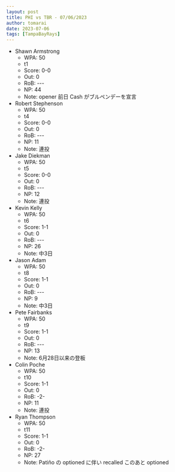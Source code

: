 ```yaml
---
layout: post
title: PHI vs TBR - 07/06/2023
author: tomarai
date: 2023-07-06
tags: [TampaBayRays]
---
```


* Shawn Armstrong
	- WPA: 50
	- t1
	- Score: 0-0
	- Out: 0
	- RoB: ---
	- NP: 44
	- Note: opener 前日 Cash がブルペンデーを宣言
* Robert Stephenson
	- WPA: 50
	- t4
	- Score: 0-0
	- Out: 0
	- RoB: ---
	- NP: 11
	- Note: 連投
* Jake Diekman
	- WPA: 50
	- t5
	- Score: 0-0
	- Out: 0
	- RoB: ---
	- NP: 12
	- Note: 連投
* Kevin Kelly
	- WPA: 50
	- t6
	- Score: 1-1
	- Out: 0
	- RoB: ---
	- NP: 26
	- Note: 中3日
* Jason Adam
	- WPA: 50
	- t8
	- Score: 1-1
	- Out: 0
	- RoB: ---
	- NP: 9
	- Note: 中3日
* Pete Fairbanks
	- WPA: 50
	- t9
	- Score: 1-1
	- Out: 0
	- RoB: ---
	- NP: 13
	- Note: 6月28日以来の登板
* Colin Poche
	- WPA: 50
	- t10
	- Score: 1-1
	- Out: 0
	- RoB: -2-
	- NP: 11
	- Note: 連投
* Ryan Thompson
	- WPA: 50
	- t11
	- Score: 1-1
	- Out: 0
	- RoB: -2-
	- NP: 27
	- Note: Patiño の optioned に伴い recalled このあと optioned

